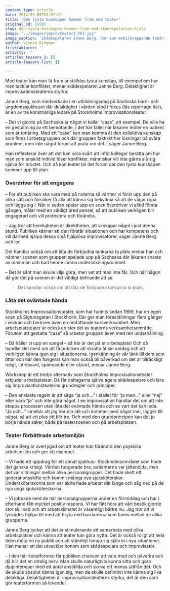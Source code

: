 ```yaml
---
content_type: article
date: 2014-03-05T03:57:27
title: 'Den tysta kunskapen kommer fram med teater'
original_id: 15582
slug: den-tysta-kunskapen-kommer-fram-med-skadespelarnas-hjalp
image: "../images/improvteater2_hb1.jpg"
image_caption: 'Skådespelaren Janne Berg, här som mobilknappande tonåring på läkarbesök, är övertygad om att teater kan förändra den psykosociala arbetsmiljön.'
author: Viveca Ringmar
friskfaktorer: ''
activity: ''
articles_teasers_2: []
article-teasers-list: []

---
```


Med teater kan man få fram anställdas tysta kunskap, till exempel om hur man tacklar konflikter, menar skådespelaren Janne Berg. Delaktighet är improvisationsteaterns styrka.

Janne Berg, som medverkade i en utbildningsdag på Sachsska barn- och ungdomssjukhuset där delaktighet i vården stod i fokus (läs reportage här), är en av tre konstnärliga ledare på Stockholms Improvisationsteater.

– Det vi gjorde på Sachsska är något vi kallar “case”, ett exempel. De ville ha en gestaltning av ett bemötande, i det här fallet när läkaren möter en patient som är tonåring. Med ett “case” kan man komma åt den kollektiva kunskap som finns i arbetsgruppen och där gruppen faktiskt har lösningar på svåra problem, men inte något forum att prata om det i, säger Janne Berg.

Han reflekterar över att det kan vara svårt att inför kollegor berätta om hur man som enskild individ löser konflikter, människor vill inte gärna slå sig själva för bröstet. Och då kan teater bli det forum där den tysta kunskapen kommer upp till ytan.

### Överdriver för att engagera

– För att publiken ska vara med på noterna så värmer vi först upp den på olika sätt och försöker få alla att känna sig bekväma så att de vågar ropa och lägga sig i. När vi sedan spelar upp en scen överdriver vi alltid första gången, målar med en väldigt bred pensel, så att publiken verkligen blir engagerad och vill protestera och förändra.

– Jag tror att hemligheten är direktheten, att vi skapar något i just denna stund. Publiken känner att den förstår situationen och har kompetens och vill därmed hjälpa dessa små hjälplösa improvisatörer, säger Janne Berg och ler.

Det handlar också om att låta de förbjudna tankarna ta plats menar han och nämner scenen som gruppen spelade upp på Sachsska där läkaren snäste av mamman och bad henne lämna undersökningsrummet.

– Det är sånt man skulle vilja göra, men vet att man inte får. Och när någon då gör det på scenen är det väldigt befriande att se.

> Det handlar också om att låta de förbjudna tankarna ta plats.

### Låta det oväntade hända

Stockholms Improvisationsteater, som har funnits sedan 1989, har en egen scen på Sigtunagatan i Stockholm. Där ger man föreställningar flera gånger i veckan och bedriver även en omfattande kursverksamhet. Men arbetsplatsteater är också en stor del av teaterns verksamhetsområde. Förutom att gestalta “case” så arbetar gruppen även med ren underhållning.

– Då håller vi upp en spegel – så här är det på er arbetsplats! Och då handlar det mest om att få publiken att skratta åt sin vardag och att verkligen känna igen sig i situationerna. Igenkänning är vår länk till dem som tittar och när den fungerar kan man också bli påverkad om det är tillräckligt roligt, intressant, spännande eller otäckt, menar Janne Berg.

Workshop är ett tredje alternativ som Stockholms Improvisationsteater erbjuder arbetsplatser. Då får deltagarna själva agera skådespelare och lära sig improvisationsteaterns grundregler och principer.

– Den enklaste regeln är att säga “ja och…” i stället för “ja men…” eller “nej” eller bara “ja” och inte göra något. I en improvisation handlar det om att inte stoppa processen utan låta det oväntade hända och se vart det kan leda. “Ja och…” innebär att jag hör din idé och kommer med något mer, lägger till något, så att ett plus ett blir tre. Och med den grundprincipen kan det ju börja hända saker, både på teaterscenen och på arbetsplatsen.

### Teater förbättrade arbetsmiljön

Janne Berg är övertygad om att teater kan förändra den psykiska arbetsmiljön och ger ett exempel.

– Vi hade ett uppdrag för ett annat sjukhus i Stockholmsområdet som hade det ganska krisigt. Vården fungerade bra, patienterna var jättenöjda, men det var slitningar mellan olika personalgrupper. Det hade skett ett generationsskifte och kommit många nya sjuksköterskor. Undersköterskorna som var äldre hade arbetat där länge och såg ned på de nya unga sjuksköterskorna.

– Vi jobbade med de här personalgrupperna under en förmiddag och har i efterhand fått mycket positiv respons. Vi har fått höra att vårt besök gjorde stor skillnad och att arbetsklimatet är väsentligt bättre nu. Jag tror att vi lyckades hjälpa till med att bryta ned barriärerna som fanns mellan de olika grupperna.

Janne Berg tycker att det är stimulerande att samarbeta med olika arbetsplatser och känna att teater kan göra nytta. Det är också roligt att hela tiden möta en ny publik och att ständigt tvinga sig själv in i nya situationer. Han menar att det utvecklar honom som skådespelare och improvisatör.

– I den här konstformen får publiken chansen att vara med och påverka och då blir det en otrolig nerv. Man skulle naturligtvis kunna sitta och göra djupintervjuer med ett antal anställda och skriva ett manus utifrån det. Och de skulle absolut känna igen sig, men de skulle definitivt inte känna sig lika delaktiga. Delaktigheten är improvisationsteaterns styrka, det är den som gör teaterformen så levande!

